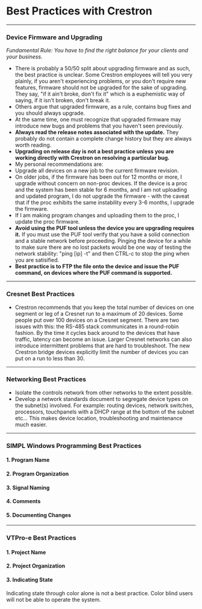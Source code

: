 # Best Practices with Crestron #

----------

### Device Firmware and Upgrading ###
*Fundamental Rule: You have to find the right balance for your clients and your business.*

 - There is probably a 50/50 split about upgrading firmware and as such, the best practice is unclear. Some Crestron employees will tell you very plainly, if you aren't experiencing problems, or you don't require new features, firmware should not be upgraded for the sake of upgrading. They say, "if it ain't broke, don't fix it" which is a euphemistic way of saying, if it isn't broken, don't break it. 
 - Others argue that upgraded firmware, as a rule, contains bug fixes and you should always upgrade.
 - At the same time, one must recognize that upgraded firmware may introduce new bugs and problems that you haven't seen previously. 
 - **Always read the release notes associated with the update.** They probably do not contain a complete change history but they are always worth reading. 
 - **Upgrading on release day is not a best practice unless you are working directly with Crestron on resolving a particular bug.**
 - My personal recommendations are:
  - Upgrade all devices on a new job to the current firmware revision.
  - On older jobs, if the firmware has been out for 12 months or more, I upgrade without concern on non-proc devices. If the device is a proc and the system has been stable for 6 months, and I am not uploading and updated program, I do not upgrade the firmware - with the caveat that if the proc exhibits the same instability every 3-6 months, I upgrade the firmware. 
  - If I am making program changes and uploading them to the proc, I update the proc firmware. 
 - **Avoid using the PUF tool unless the device you are upgrading requires it.** If you must use the PUF tool verify that you have a solid connection and a stable network before proceeding. Pinging the device for a while to make sure there are no lost packets would be one way of testing the network stability: "ping [ip] -t" and then CTRL-c to stop the ping when you are satisified. 
 - **Best practice is to FTP the file onto the device and issue the PUF command, on devices where the PUF command is supported.**

----------
### Cresnet Best Practices ###
 - Crestron recommends that you keep the total number of devices on one segment or leg of a Cresnet run to a maximum of 20 devices. Some people put over 100 devices on a Cresnet segment. There are two issues with this: the RS-485 stack communicates in a round-robin fashion. By the time it cycles back around to the devices that have traffic, latency can become an issue.  Larger Cresnet networks can also introduce intermittent problems that are hard to troubleshoot. The new Crestron bridge devices explicitly limit the number of devices you can put on a run to less than 30.

----------
### Networking Best Practices ###
 - Isolate the controls network from other networks to the extent possible.
 - Develop a network standards document to segregate device types on the subnet(s) involved. For example: routing devices, network switches, processors, touchpanels with a DHCP range at the bottom of the subnet etc... This makes device location, troubleshooting and maintenance much easier.


----------

### SIMPL Windows Programming Best Practices ###

#### 1. Program Name ####
#### 2. Program Organization ####
#### 3. Signal Naming ####
#### 4. Comments ####
#### 5. Documenting Changes ####

----------
### VTPro-e Best Practices ###
#### 1. Project Name ####
#### 2. Project Organization ####
#### 3. Indicating State ####

Indicating state through color alone is not a best practice. Color blind users will not be able to operate the system.

